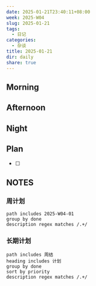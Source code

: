```yaml
---
date: 2025-01-21T23:40:11+08:00
week: 2025-W04
slug: 2025-01-21
tags:
  - 日记
categories:
  - 杂谈
title: 2025-01-21
dir: daily
share: true
---
```

## Morning

## Afternoon

## Night

## Plan
- [ ] 

## NOTES
### 周计划
```tasks
path includes 2025-W04-01
group by done
description regex matches /.+/
```

### 长期计划
```tasks
path includes 周结
heading includes 计划
group by done
sort by priority
description regex matches /.+/
```
